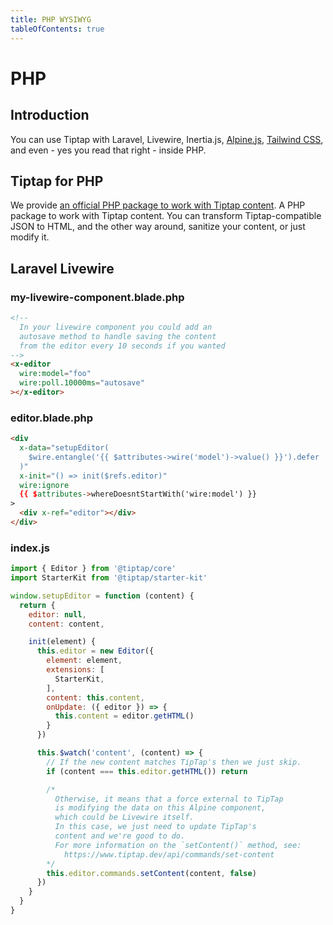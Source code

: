 ```yaml
---
title: PHP WYSIWYG
tableOfContents: true
---
```

# PHP

## Introduction
You can use Tiptap with Laravel, Livewire, Inertia.js, [Alpine.js](/installation/alpine), [Tailwind CSS](/guide/styling#with-tailwind-css), and even - yes you read that right - inside PHP.

## Tiptap for PHP
We provide [an official PHP package to work with Tiptap content](/api/utilities/tiptap-php). A PHP package to work with Tiptap content. You can transform Tiptap-compatible JSON to HTML, and the other way around, sanitize your content, or just modify it.

## Laravel Livewire

### my-livewire-component.blade.php
```html
<!--
  In your livewire component you could add an
  autosave method to handle saving the content
  from the editor every 10 seconds if you wanted
-->
<x-editor
  wire:model="foo"
  wire:poll.10000ms="autosave"
></x-editor>
```

### editor.blade.php
```html
<div
  x-data="setupEditor(
    $wire.entangle('{{ $attributes->wire('model')->value() }}').defer
  )"
  x-init="() => init($refs.editor)"
  wire:ignore
  {{ $attributes->whereDoesntStartWith('wire:model') }}
>
  <div x-ref="editor"></div>
</div>
```

### index.js
```js
import { Editor } from '@tiptap/core'
import StarterKit from '@tiptap/starter-kit'

window.setupEditor = function (content) {
  return {
    editor: null,
    content: content,

    init(element) {
      this.editor = new Editor({
        element: element,
        extensions: [
          StarterKit,
        ],
        content: this.content,
        onUpdate: ({ editor }) => {
          this.content = editor.getHTML()
        }
      })

      this.$watch('content', (content) => {
        // If the new content matches TipTap's then we just skip.
        if (content === this.editor.getHTML()) return

        /*
          Otherwise, it means that a force external to TipTap
          is modifying the data on this Alpine component,
          which could be Livewire itself.
          In this case, we just need to update TipTap's
          content and we're good to do.
          For more information on the `setContent()` method, see:
            https://www.tiptap.dev/api/commands/set-content
        */
        this.editor.commands.setContent(content, false)
      })
    }
  }
}
```
